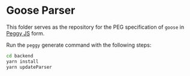 # Goose Parser

This folder serves as the repository for the PEG specification of `goose` in [Peggy JS](https://peggyjs.org) form.

Run the `peggy` generate command with the following steps:

```zsh
cd backend
yarn install
yarn updateParser
```
